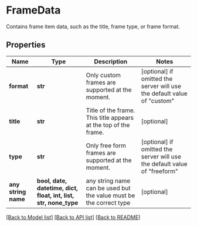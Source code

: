 # FrameData

Contains frame item data, such as the title, frame type, or frame format.

## Properties
Name | Type | Description | Notes
------------ | ------------- | ------------- | -------------
**format** | **str** | Only custom frames are supported at the moment. | [optional]  if omitted the server will use the default value of "custom"
**title** | **str** | Title of the frame. This title appears at the top of the frame. | [optional] 
**type** | **str** | Only free form frames are supported at the moment. | [optional]  if omitted the server will use the default value of "freeform"
**any string name** | **bool, date, datetime, dict, float, int, list, str, none_type** | any string name can be used but the value must be the correct type | [optional]

[[Back to Model list]](../README.md#documentation-for-models) [[Back to API list]](../README.md#documentation-for-api-endpoints) [[Back to README]](../README.md)


